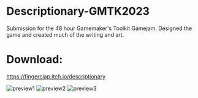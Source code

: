 # Descriptionary-GMTK2023
Submission for the 48 hour Gamemaker's Toolkit Gamejam.
Designed the game and created much of the writing and art.


# Download:
https://fingerclap.itch.io/descriptionary

![preview1](https://github.com/kxmii/Descriptionary-GMTK2023/assets/126708296/b99aed02-69de-408d-b700-fe45ed774066)
![preview2](https://github.com/kxmii/Descriptionary-GMTK2023/assets/126708296/ab769861-a307-46ef-acd4-b49cf32bbae5)
![preview3](https://github.com/kxmii/Descriptionary-GMTK2023/assets/126708296/67ba28e1-08f1-4d91-b86a-cd140fc69192)
